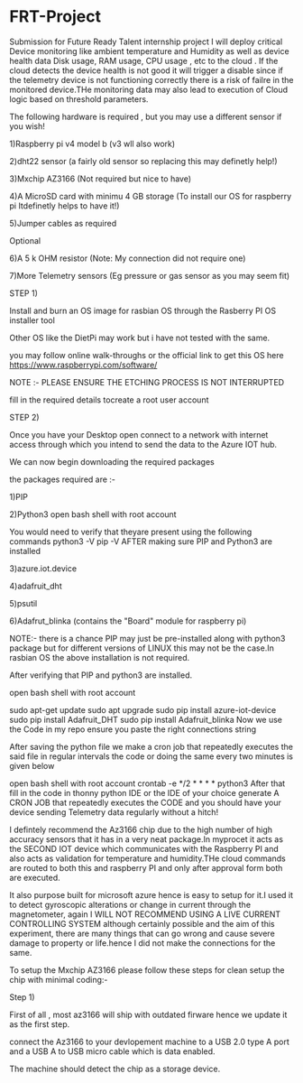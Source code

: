 # FRT-Project
Submission for Future Ready Talent internship project
I will deploy critical Device monitoring like ambient temperature and Humidity as well as device health data Disk usage, RAM usage, CPU usage , etc to the cloud . If the cloud detects the device health is not good it will trigger a disable since if the telemetry device is not functioning correctly there is a risk of failre in the monitored device.THe monitoring data may also lead to execution of Cloud logic based on threshold parameters.

The following hardware is required , but you may use a different sensor if you wish!

1)Raspberry pi v4 model b (v3 wll also work)

2)dht22 sensor (a fairly old sensor so replacing this may definetly help!)

3)Mxchip AZ3166 (Not required but nice to have)

4)A MicroSD card with minimu 4 GB storage (To install our OS for raspberry pi Itdefinetly helps to have it!)

5)Jumper cables as required

Optional

6)A 5 k OHM resistor (Note: My connection did not require one)

7)More Telemetry sensors (Eg pressure or gas sensor as you may seem fit)

STEP 1)

Install and burn an OS image for rasbian OS through the Rasberry PI OS installer tool

Other OS like the DietPi may work but i have not tested with the same.

you may follow online walk-throughs or the official link to get this OS here https://www.raspberrypi.com/software/

NOTE :- PLEASE ENSURE THE ETCHING PROCESS IS NOT INTERRUPTED

fill in the required details tocreate a root user account

STEP 2)

Once you have your Desktop open connect to a network with internet access through which you intend to send the data to the Azure IOT hub.

We can now begin downloading the required packages

the packages required are :-

1)PIP

2)Python3 open bash shell with root account

You would need to verify that theyare present using the following commands
python3 -V
pip -V
AFTER making sure PIP and Python3 are installed

3)azure.iot.device

4)adafruit_dht

5)psutil

6)Adafrut_blinka (contains the "Board" module for raspberry pi)

NOTE:- there is a chance PIP may just be pre-installed along with python3 package but for different versions of LINUX this may not be the case.In rasbian OS the above installation is not required.

After verifying that PIP and python3 are installed.

open bash shell with root account

sudo apt-get update
sudo apt upgrade
sudo pip install azure-iot-device
sudo pip install Adafruit_DHT 
sudo pip install Adafruit_blinka
Now we use the Code in my repo ensure you paste the right connections string

After saving the python file we make a cron job that repeatedly executes the said file in regular intervals the code or doing the same every two minutes is given below

open bash shell with root account
crontab -e
*/2   *    *    *    *  python3   <your directory>
  After that fill in the code in thonny python IDE or the IDE of your choice generate A CRON JOB that repeatedly executes the CODE and you should have your device sending Telemetry data regularly without a hitch!

I defintely recommend the Az3166 chip due to the high number of high accuracy sensors that it has in a very neat package.In myprocet it acts as the SECOND IOT device which communicates with the Raspberry PI and also acts as validation for temperature and humidity.THe cloud commands are routed to both this and raspberry PI and only after approval form both are executed.

It also purpose built for microsoft azure hence is easy to setup for it.I used it to detect gyroscopic alterations or change in current through the magnetometer, again I WILL NOT RECOMMEND USING A LIVE CURRENT CONTROLLING SYSTEM although certainly possible and the aim of this experiment, there are many things that can go wrong and cause severe damage to property or life.hence I did not make the connections for the same.

To setup the Mxchip AZ3166 please follow these steps for clean setup the chip with minimal coding:-

Step 1)

First of all , most az3166 will ship with outdated firware hence we update it as the first step.

connect the Az3166 to your devlopement machine to a USB 2.0 type A port and a USB A to USB micro cable which is data enabled.

The machine should detect the chip as a storage device.
